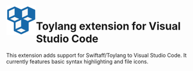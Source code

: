 <img align="left" width="80" alt="Toylang" src="./icon.png">
<h1> Toylang extension for Visual Studio Code</h1>

This extension adds support for Swiftaff/Toylang to Visual Studio Code. It currently features basic syntax highlighting and file icons.
